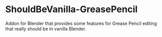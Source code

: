 # ShouldBeVanilla-GreasePencil
Addon for Blender that provides some features for Grease Pencil editing that really should be in vanilla Blender.
